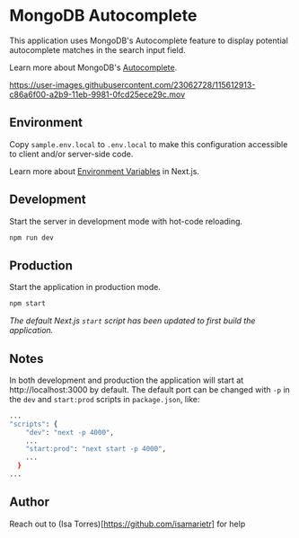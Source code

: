 # MongoDB Autocomplete

This application uses MongoDB's Autocomplete feature to display potential autocomplete matches in the search input field.

Learn more about MongoDB's [Autocomplete](https://docs.atlas.mongodb.com/reference/atlas-search/autocomplete/).

https://user-images.githubusercontent.com/23062728/115612913-c86a6f00-a2b9-11eb-9981-0fcd25ece29c.mov



## Environment

Copy `sample.env.local` to `.env.local` to make this configuration accessible to client and/or server-side code.

Learn more about [Environment Variables](https://nextjs.org/docs/basic-features/environment-variables#loading-environment-variables) in Next.js.

## Development

Start the server in development mode with hot-code reloading.

```bash
npm run dev
```

## Production

Start the application in production mode.

```bash
npm start
```
_The default Next.js `start` script has been updated to first build the application._

## Notes

In both development and production the application will start at http://localhost:3000 by default. The default port can be changed with `-p` in the `dev` and `start:prod` scripts in `package.json`, like:
```bash
...
"scripts": {
    "dev": "next -p 4000",
    ...
    "start:prod": "next start -p 4000",
    ...
  }
...
```

## Author
Reach out to (Isa Torres)[https://github.com/isamarietr] for help
